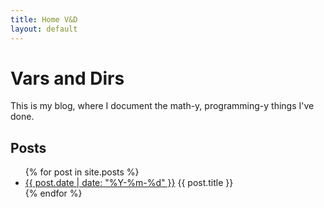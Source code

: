 ```yaml
---
title: Home V&D
layout: default
---
```

# Vars and Dirs
This is my blog, where I document the math-y, programming-y things I've done.

## Posts

<ul>
  {% for post in site.posts %}
    <li>
      <a href="{{ post.url }}">{{ post.date | date: "%Y-%m-%d" }}</a>
      {{ post.title }}
    </li>
  {% endfor %}
</ul>
